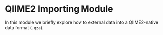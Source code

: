 # QIIME2 Importing Module

In this module we briefly explore how to external data into a QIIME2-native data format (`.qza`).